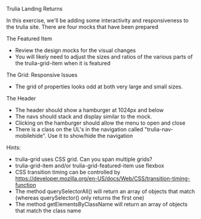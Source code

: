 Trulia Landing Returns

In this exercise, we'll be adding some interactivity and responsiveness to the trulia site.  There are four mocks that have been prepared

The Featured Item
<!-- * Create the styles for a featured item. When the class 'trulia-featured-grid-item' is added to to 'trulia-grid-item' it should grow to twice the width and height  -->
* Review the design mocks for the visual changes
* You will likely need to adjust the sizes and ratios of the various parts of the trulia-grid-item when it is featured
<!-- * Create a script that attaches a click event to each trulia-grid-item that expands it to being featured AND removes featured from every other item -->
<!-- * There should be an animation for the transition (suggest making it short, such as 0.15s, and use an easing function) -->
<!-- * Add the code to the interactive-style. -->
<!-- * The user should have a visual queue that they can click on an trulia-grid-item. What is the usual behavior when the cursor hovers over links? -->

The Grid: Responsive Issues
* The grid of properties looks odd at both very large and small sizes.
<!-- * At sizes above 1600px, make it 6 across
* At sizes above 1200px, make it 4 across
* At less than 768px, make it 2 across -->

The Header
* The header should show a hamburger at 1024px and below
* The navs should stack and display similar to the mock.
* Clicking on the hamburger should allow the menu to open and close
* There is a class on the UL's in the navigation called "trulia-nav-mobilehide".  Use it to show/hide the navigation




Hints:
* trulia-grid uses CSS grid.  Can you span multiple grids?
* trulia-grid-item and/or trulia-grid-featured-item use flexbox
* CSS transition timing can be controlled by https://developer.mozilla.org/en-US/docs/Web/CSS/transition-timing-function
* The method querySelectorAll() will return an array of objects that match (whereas querySelector() only returns the first one)
* The method getElementsByClassName will return an array of objects that match the class name


